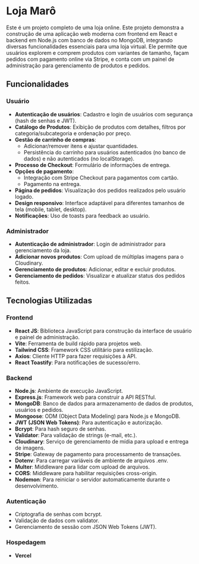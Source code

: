 # Loja Marô

Este é um projeto completo de uma loja online. Este projeto demonstra a construção de uma aplicação web moderna com frontend em React e backend em Node.js com banco de dados no MongoDB, integrando diversas funcionalidades essenciais para uma loja virtual. Ele permite que usuários explorem e comprem produtos com variantes de tamanho, façam pedidos com pagamento online via Stripe, e conta com um painel de administração para gerenciamento de produtos e pedidos.

## Funcionalidades

### Usuário
- **Autenticação de usuários**: Cadastro e login de usuários com segurança (hash de senhas e JWT).
- **Catálogo de Produtos**: Exibição de produtos com detalhes, filtros por categoria/subcategoria e ordenação por preço.
- **Gestão de carrinho de compras**:
    - Adicionar/remover itens e ajustar quantidades.
    - Persistência do carrinho para usuários autenticados (no banco de dados) e não autenticados (no localStorage).
- **Processo de Checkout**: Formulário de informações de entrega.
- **Opções de pagamento**:
    - Integração com Stripe Checkout para pagamentos com cartão.
    - Pagamento na entrega.
- **Página de pedidos**: Visualização dos pedidos realizados pelo usuário logado.
- **Design responsivo**: Interface adaptável para diferentes tamanhos de tela (mobile, tablet, desktop).
- **Notificações**: Uso de toasts para feedback ao usuário.

### Administrador
- **Autenticação de administrador**: Login de administrador para gerenciamento da loja.
- **Adicionar novos produtos**: Com upload de múltiplas imagens para o Cloudinary.
- **Gerenciamento de produtos**: Adicionar, editar e excluir produtos.
- **Gerenciamento de pedidos**:  Visualizar e atualizar status dos pedidos feitos.

## Tecnologias Utilizadas

### Frontend
- **React JS**: Biblioteca JavaScript para construção da interface de usuário e painel de administração.
- **Vite**: Ferramenta de build rápido para projetos web.
- **Tailwind CSS**: Framework CSS utilitário para estilização.
- **Axios**: Cliente HTTP para fazer requisições à API.
- **React Toastify**: Para notificações de sucesso/erro.

### Backend
- **Node.js**: Ambiente de execução JavaScript.
- **Express.js**: Framework web para construir a API RESTful.
- **MongoDB**: Banco de dados para armazenamento de dados de produtos, usuários e pedidos.
- **Mongoose**: ODM (Object Data Modeling) para Node.js e MongoDB.
- **JWT (JSON Web Tokens)**: Para autenticação e autorização.
- **Bcrypt**: Para hash seguro de senhas.
- **Validator**: Para validação de strings (e-mail, etc.).
- **Cloudinary**: Serviço de gerenciamento de mídia para upload e entrega de imagens.
- **Stripe**: Gateway de pagamento para processamento de transações.
- **Dotenv**: Para carregar variáveis de ambiente de arquivos .env.
- **Multer**: Middleware para lidar com upload de arquivos.
- **CORS**: Middleware para habilitar requisições cross-origin.
- **Nodemon**: Para reiniciar o servidor automaticamente durante o desenvolvimento.

### Autenticação
- Criptografia de senhas com bcrypt.
- Validação de dados com validator.
- Gerenciamento de sessão com JSON Web Tokens (JWT).

### Hospedagem
- **Vercel**